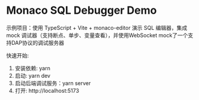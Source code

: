# Monaco SQL Debugger Demo

示例项目：使用 TypeScript + Vite + monaco-editor 演示 SQL 编辑器，集成 mock 调试器（支持断点、单步、变量查看），并使用WebSocket mock了一个支持DAP协议的调试服务器

快速开始:

1. 安装依赖: yarn
2. 启动: yarn dev
3. 启动后端调试服务：yarn server
4. 打开: http://localhost:5173
